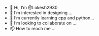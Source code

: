 - 👋 Hi, I’m @Lokesh2930
- 👀 I’m interested in  designing ...
- 🌱 I’m currently learning cpp and python...
- 💞️ I’m looking to collaborate on ...
- 📫 How to reach me ...

<!---
Lokesh2930/Lokesh2930 is a ✨ special ✨ repository because its `README.md` (this file) appears on your GitHub profile.
You can click the Preview link to take a look at your changes.
--->
